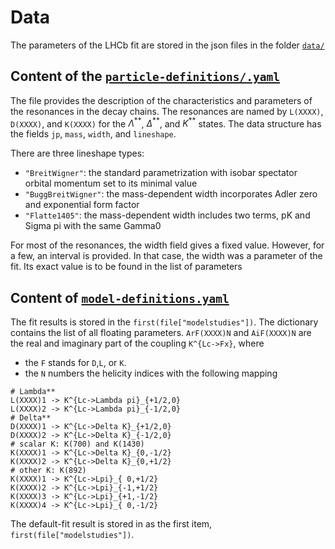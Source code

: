 # Data

<!-- cspell:ignore modelstudies -->

The parameters of the LHCb fit are stored in the json files in the folder [`data/`](data/)

## Content of the [`particle-definitions/.yaml`](./data/particle-definitions/.yaml)

The file provides the description of the characteristics and parameters of the resonances in the decay chains. The resonances are named by `L(XXXX)`, `D(XXXX)`, and `K(XXXX)` for the $\Lambda^{**}$, $\Delta^{**}$, and $K^{**}$ states. The data structure has the fields `jp`, `mass`, `width`, and `lineshape`.

There are three lineshape types:

- `"BreitWigner"`: the standard parametrization with isobar spectator orbital momentum set to its minimal value
- `"BuggBreitWigner"`: the mass-dependent width incorporates Adler zero and exponential form factor
- `"Flatte1405"`: the mass-dependent width includes two terms, pK and Sigma pi with the same Gamma0

For most of the resonances, the width field gives a fixed value. However, for a few, an interval is provided. In that case, the width was a parameter of the fit. Its exact value is to be found in the list of parameters

## Content of [`model-definitions.yaml`](./data/model-definitions.yaml)

The fit results is stored in the `first(file["modelstudies"])`. The dictionary contains the list of all floating parameters. `ArF(XXXX)N` and `AiF(XXXX)N` are the real and imaginary part of the coupling `K^{Lc->Fx}`, where

- the `F` stands for `D`,`L`, or `K`.
- the `N` numbers the helicity indices with the following mapping

```
# Lambda**
L(XXXX)1 -> K^{Lc->Lambda pi}_{+1/2,0}
L(XXXX)2 -> K^{Lc->Lambda pi}_{-1/2,0}
# Delta**
D(XXXX)1 -> K^{Lc->Delta K}_{+1/2,0}
D(XXXX)2 -> K^{Lc->Delta K}_{-1/2,0}
# scalar K: K(700) and K(1430)
K(XXXX)1 -> K^{Lc->Delta K}_{0,-1/2}
K(XXXX)2 -> K^{Lc->Delta K}_{0,+1/2}
# other K: K(892)
K(XXXX)1 -> K^{Lc->Lpi}_{ 0,+1/2}
K(XXXX)2 -> K^{Lc->Lpi}_{-1,+1/2}
K(XXXX)3 -> K^{Lc->Lpi}_{+1,-1/2}
K(XXXX)4 -> K^{Lc->Lpi}_{ 0,-1/2}
```

The default-fit result is stored in as the first item, `first(file["modelstudies"])`.
